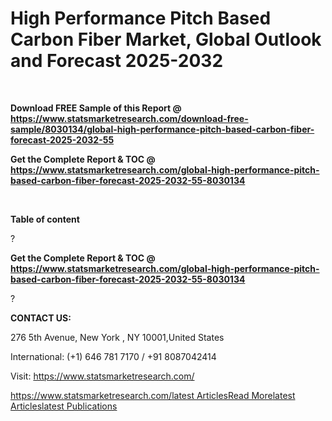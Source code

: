 <h1>High Performance Pitch Based Carbon Fiber Market, Global Outlook and Forecast 2025-2032</h1><br/><p><strong>Download FREE Sample of this Report @ <a href="https://www.statsmarketresearch.com/download-free-sample/8030134/global-high-performance-pitch-based-carbon-fiber-forecast-2025-2032-55">https://www.statsmarketresearch.com/download-free-sample/8030134/global-high-performance-pitch-based-carbon-fiber-forecast-2025-2032-55</a></strong></p>
 
 
 
 <div><b>Get the Complete Report & TOC @ <a href="https://www.statsmarketresearch.com/global-high-performance-pitch-based-carbon-fiber-forecast-2025-2032-55-8030134">https://www.statsmarketresearch.com/global-high-performance-pitch-based-carbon-fiber-forecast-2025-2032-55-8030134</a></b></div>
 
 
 
 <p><br />
 
 <b>Table of content</b></p>
 
 
 
 <p>? </p>
 
 
 
 <div><b>Get the Complete Report & TOC @ <a href="https://www.statsmarketresearch.com/global-high-performance-pitch-based-carbon-fiber-forecast-2025-2032-55-8030134">https://www.statsmarketresearch.com/global-high-performance-pitch-based-carbon-fiber-forecast-2025-2032-55-8030134</a></b></div>
 
 
 
 <p>? </p>
 
 
 
 <p><b>CONTACT US:</b><br />
 
 276 5th Avenue, New York , NY 10001,United States<br />
 
 International: (+1) 646 781 7170 / +91 8087042414<br />
 
 Visit: <a href="https://www.statsmarketresearch.com/">https://www.statsmarketresearch.com/</a><br />
 
 <a href="https://gyeongbokgung.com">https://www.statsmarketresearch.com/</a><a href="https://hallyeomaritime.com">latest Articles</a><a href="https://jingwansa.com">Read More</a><a href="https://nguoiviet.jp/">latest Articles</a><a href="https://www.intelmarketresearch.com/">latest Publications</a></p>